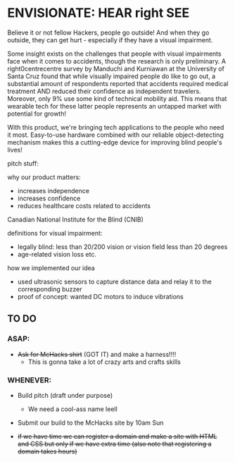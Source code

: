 # ENVISIONATE: HEAR right SEE

Believe it or not fellow Hackers, people go outside! And when they go outside, they can get hurt - especially if they have a visual impairment.

Some insight exists on the challenges that people with visual impairments face when it comes to accidents, though the research is only preliminary. A right0centrecentre survey by Manduchi and Kurniawan at the University of Santa Cruz found that while visually impaired people do like to go out, a substantial amount of respondents reported that accidents required medical treatment AND reduced their confidence as independent travelers. Moreover, only 9% use some kind of technical mobility aid. This means that wearable tech for these latter people represents an untapped market with potential for growth!

With this product, we're bringing tech applications to the people who need it most. Easy-to-use hardware combined with our reliable object-detecting mechanism makes this a cutting-edge device for improving blind people's lives!

pitch stuff:

why our product matters:
- increases independence
- increases confidence
- reduces healthcare costs related to accidents

Canadian National Institute for the Blind (CNIB)


definitions for visual impairment:
- legally blind: less than 20/200 vision or vision field less than 20 degrees
- age-related vision loss etc.

how we implemented our idea
- used ultrasonic sensors to capture distance data and relay it to the corresponding buzzer
- proof of concept: wanted DC motors to induce vibrations

## TO DO

### ASAP:

- ~~Ask for McHacks shirt~~ (GOT IT) and make a harness!!!!
    - This is gonna take a lot of crazy arts and crafts skills

### WHENEVER:

- Build pitch (draft under purpose)
    - We need a cool-ass name leell

- Submit our build to the McHacks site by 10am Sun

- ~~if we have time we can register a domain and make a site with HTML and CSS but only if we have extra time (also note that registering a domain takes hours)~~
